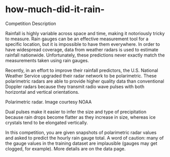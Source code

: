 # how-much-did-it-rain-
Competition Description

Rainfall is highly variable across space and time, making it notoriously tricky to measure. Rain gauges can be an effective measurement tool for a specific location, but it is impossible to have them everywhere. In order to have widespread coverage, data from weather radars is used to estimate rainfall nationwide. Unfortunately, these predictions never exactly match the measurements taken using rain gauges.

Recently, in an effort to improve their rainfall predictors, the U.S. National Weather Service upgraded their radar network to be polarimetric. These polarimetric radars are able to provide higher quality data than conventional Doppler radars because they transmit radio wave pulses with both horizontal and vertical orientations. 

Polarimetric radar. Image courtesy NOAA

Dual pulses make it easier to infer the size and type of precipitation because rain drops become flatter as they increase in size, whereas ice crystals tend to be elongated vertically.

In this competition, you are given snapshots of polarimetric radar values and asked to predict the hourly rain gauge total. A word of caution: many of the gauge values in the training dataset are implausible (gauges may get clogged, for example). More details are on the data page.
